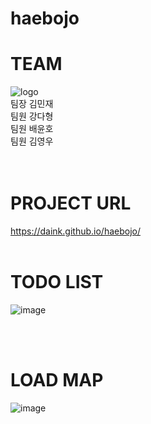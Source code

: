 # haebojo

# TEAM <br/>
![logo](https://github.com/dainK/haebojo/assets/26786677/8eeb7c73-8468-4f23-b43c-84ebce6df90c)
<br/>
팀장 김민재
<br/>
팀원 강다형
<br/>
팀원 배윤호
<br/>
팀원 김영우
<br/>
<br/>
<br/>

# PROJECT URL
https://daink.github.io/haebojo/
<br/>
<br/>

# TODO LIST
![image](https://github.com/dainK/haebojo/assets/26786677/a8c2e8d4-897f-4401-9fed-e88294c85729)

<br/>
<br/>

# LOAD MAP
![image](https://github.com/dainK/haebojo/assets/26786677/bd26903e-cd78-4a41-aeca-af62640127df)

<br/>
<br/>
